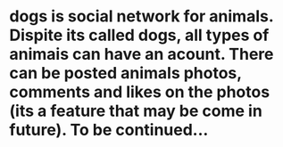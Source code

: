 # dogs is social network for animals. Dispite its called dogs, all types of animais can have an acount. There can be posted animals photos, comments and likes on the photos (its a feature that may be come in future). To be continued...
